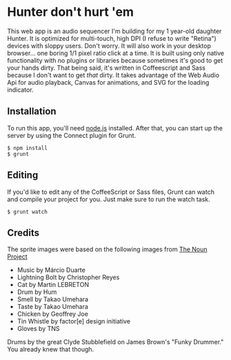 Hunter don't hurt 'em
==============

This web app is an audio sequencer I'm building for my 1 year-old daughter Hunter. It is optimized for multi-touch, high DPI (I refuse to write "Retina") devices with sloppy users. Don't worry. It will also work in your desktop browser... one boring 1/1 pixel ratio click at a time. It is built using only native functionality with no plugins or libraries because sometimes it's good to get your hands dirty. That being said, it's written in Coffeescript and Sass because I don't want to get *that* dirty. It takes advantage of the Web Audio Api for audio playback, Canvas for animations, and SVG for the loading indicator. 

Installation
---

To run this app, you'll need [node.js](http://nodejs.org/) installed. After that, you can start up the server by using the Connect plugin for Grunt.

    $ npm install
    $ grunt
    
Editing
---

If you'd like to edit any of the CoffeeScript or Sass files, Grunt can watch and compile your project for you. Just make sure to run the watch task.

    $ grunt watch
    
Credits
---
The sprite images were based on the following images from [The Noun Project](http://thenounproject.com)
* Music by Márcio Duarte
* Lightning Bolt by Christopher Reyes
* Cat by Martin LEBRETON
* Drum by Hum
* Smell by Takao Umehara
* Taste by Takao Umehara
* Chicken by Geoffrey Joe
* Tin Whistle by factor[e] design initiative
* Gloves by TNS

Drums by the great Clyde Stubblefield on James Brown's "Funky Drummer." You already knew that though.
